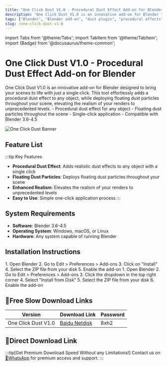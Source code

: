 ```yaml
---
title: "One Click Dust V1.0 - Procedural Dust Effect Add-on for Blender"
description: "One Click Dust V1.0 is an innovative add-on for Blender that effortlessly adds procedural dust effects to any object, enhancing the realism of your renders."
tags: ["Blender", "Blender add-on", "dust plugin", "procedural effects", "3D rendering"]
slug: /one-click-dust-v1-0
---
```


import Tabs from '@theme/Tabs';
import TabItem from '@theme/TabItem';
import {Badge} from '@docusaurus/theme-common';

# One Click Dust V1.0 - Procedural Dust Effect Add-on for Blender

<Tabs>
<TabItem value="overview" label="Overview" default>
One Click Dust V1.0 is an innovative add-on for Blender designed to bring your scenes to life with just a single click. This tool effortlessly adds a procedural dust effect to any object, while deploying floating dust particles throughout your scene, elevating the realism of your renders to unprecedented levels.
</TabItem>
<TabItem value="features" label="Features">
- Procedural dust effect for any object
- Floating dust particles throughout the scene
- Single-click application
- Compatible with Blender 3.6-4.5
</TabItem>
</Tabs>

![One Click Dust Banner](https://www.gfxcamp.com/wp-content/uploads/2025/06/One-Click-Dust.jpg)

## Feature List

:::tip Key Features
- **Procedural Dust Effect**: Adds realistic dust effects to any object with a single click
- **Floating Dust Particles**: Deploys floating dust particles throughout your scene
- **Enhanced Realism**: Elevates the realism of your renders to unprecedented levels
- **Easy to Use**: Simple one-click application process
:::

## System Requirements

- **Software**: Blender 3.6-4.5
- **Operating System**: Windows, macOS, or Linux
- **Hardware**: Any system capable of running Blender

## Installation Instructions

<Tabs groupId="blender-version">
<TabItem value="blender-4-lower" label="Blender 4 or Lower" default>
1. Open Blender
2. Go to Edit > Preferences > Add-ons
3. Click on "Install"
4. Select the ZIP file from your disk
5. Enable the add-on
</TabItem>
<TabItem value="blender-41-higher" label="Blender 4.1 or Higher">
1. Open Blender
2. Go to Edit > Preferences > Add-ons
3. Click the dropdown in the top right corner
4. Select "Install from Disk"
5. Select the ZIP file from your disk
6. Enable the add-on
</TabItem>
</Tabs>

## 🐌Free Slow Download Links

| Version | Download Link | Password |
|--------|---------------|----------|
| One Click Dust V1.0 | [Baidu Netdisk](https://pan.baidu.com/s/1gXpwREh0c7a5FgjwChbpiA?pwd=8xh2) | 8xh2 |

## 🚀Direct Download Link
:::tip[Get Premium Download Speed Without any Limitations!]
Contact us on [💬WhatsApp](https://wa.me/+8613237610083) for premium  access and support.
:::